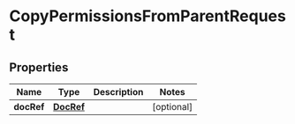 # CopyPermissionsFromParentRequest

## Properties
Name | Type | Description | Notes
------------ | ------------- | ------------- | -------------
**docRef** | [**DocRef**](DocRef.md) |  |  [optional]
